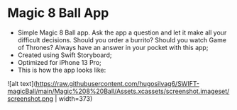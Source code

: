 # Magic 8 Ball App

- Simple Magic 8 Ball app. Ask the app a question and let it make all your difficult decisions. Should you order a burrito? Should you watch Game of Thrones? Always have an answer in your pocket with this app;
- Created using Swift Storyboard;
- Optimized for iPhone 13 Pro;
- This is how the app looks like:

![alt text](https://raw.githubusercontent.com/hugosilvag6/SWIFT-magicBall/main/Magic%208%20Ball/Assets.xcassets/screenshot.imageset/screenshot.png | width=373)
